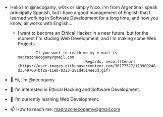 
- Hello I'm @necogamy, w0rx or simply Nico. I'm from Argentina I speak principally Spanish, 
but I have a good management of English that I learned working in Software Development for a long time,
and how you know, all works with English...
  
  - I want to become an Ethical Hacker in a near future, but for the moment I'm studing Web Development, and I'm making some Web Projects.
              
              - If you want to reach me my e-mail is madrazonecogamy@gmail.com
                                      Regards, neco.![tenor](https://user-images.githubusercontent.com/36177527/119909248-d3549700-bf2a-11eb-8323-281d4514ee5d.gif)



- 👋 Hi, I’m @necogamy
- 👀 I’m interested in Ethical Hacking and Software Development.
- 🌱 I’m currently learning Web Development.
- 📫 How to reach me: madrazonecogamy@gmail.com

